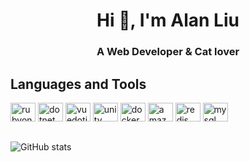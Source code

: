 <!--  github stats
  <img src="https://github-readme-stats.vercel.app/api?username=Hi-Alan-Liu&show_icons=true&hide_border=true&text_color=999999&bg_color=0,27282200,0000000F">

  [![Hi-Alan-Liu github stats](
  https://github-readme-stats.vercel.app/api?username=Hi-Alan-Liu&show_icons=true&hide_border=true&text_color=999999&bg_color=0,27282200,0000000F
  )](https://github.com/Hi-Alan-Liu/github-readme-stats)

  # 標題顏色
  &title_color=eb1f6a
  # 文字顏色
  &text_color=999999
  # 背景顏色
  &bg_color=0,27282200,0000000F
  # 顯示ICON
  &show_icons=true
  # ICON 顏色
  &icon_color=e28905
  # 圓形邊框
  &hide_border=true
-->

<h1 align="center">Hi 👋, I'm Alan Liu</h1>
<h3 align="center">A Web Developer & Cat lover</h3>

<!--
## Connect with me
<a href="https://instagram.com/wawa.sensei" target="blank"><img align="center" src="https://raw.githubusercontent.com/rahuldkjain/github-profile-readme-generator/master/src/images/icons/Social/instagram.svg" alt="wawa.sensei" height="30" width="40" /></a>
<a href="https://www.youtube.com/c/wawasensei" target="blank"><img align="center" src="https://raw.githubusercontent.com/rahuldkjain/github-profile-readme-generator/master/src/images/icons/Social/youtube.svg" alt="wawasensei" height="30" width="40" /></a>
-->

## Languages and Tools
<p>
  <img height="30" width="40" alt="rubyonrails" src="https://cdn.simpleicons.org/rubyonrails">
  <img height="30" width="40" alt="dotnet" src="https://cdn.simpleicons.org/dotnet">
  <img height="30" width="40" alt="vuedotjs" src="https://cdn.simpleicons.org/vuedotjs">
  <img height="30" width="40" alt="unity" src="https://cdn.simpleicons.org/unity">
  <img height="30" width="40" alt="docker" src="https://cdn.simpleicons.org/docker">
  <img height="30" width="40" alt="amazon" src="https://cdn.simpleicons.org/amazon">
  <img height="30" width="40" alt="redis" src="https://cdn.simpleicons.org/redis">
  <img height="30" width="40" alt="mysql" src="https://cdn.simpleicons.org/mysql">
</p> 

## 

![GitHub stats](https://github-readme-stats.vercel.app/api/top-langs?username=Hi-Alan-Liu&show_icons=true&locale=en&layout=compact&hide=css,scss,shaderlab,ejs,hlsl,glsl,stylus&theme=algolia)

<!--
![GitHub stats](https://github-readme-stats.vercel.app/api?username=Hi-Alan-Liu&show_icons=true&hide_border=true&text_color=999999&bg_color=0,27282200,0000000F)
![Github Langht](http://github-profile-summary-cards.vercel.app/api/cards/repos-per-language?username=Hi-Alan-Liu&theme=transparent&exclude=CSS,JavaScript)

Here are some ideas to get you started:

- 🔭 I’m currently working on ...
- 🌱 I’m currently learning ...
- 👯 I’m looking to collaborate on ...
- 🤔 I’m looking for help with ...
- 💬 Ask me about ...
- 📫 How to reach me: ...
- 😄 Pronouns: ...
- ⚡ Fun fact: ...
-->
